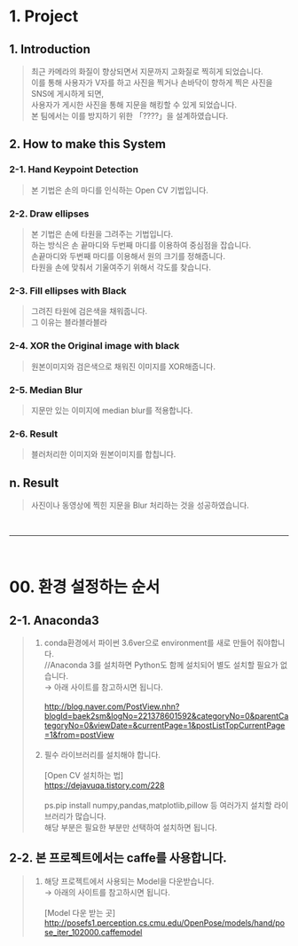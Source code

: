 # 1. Project

## 1. Introduction
> 최근 카메라의 화질이 향상되면서 지문까지 고화질로 찍히게 되었습니다.</br>
> 이를 통해 사용자가 V자를 하고 사진을 찍거나 손바닥이 향하게 찍은 사진을 SNS에 게시하게 되면,</br> 
> 사용자가 게시한 사진을 통해 지문을 해킹할 수 있게 되었습니다.</br>
> 본 팀에서는 이를 방지하기 위한 「????」을 설계하였습니다.


## 2. How to make this System
### 2-1. Hand Keypoint Detection
> 본 기법은 손의 마디를 인식하는 Open CV 기법입니다.</br>
### 2-2. Draw ellipses
> 본 기법은 손에 타원을 그려주는 기법입니다.</br>
> 하는 방식은 손 끝마디와 두번째 마디를 이용하여 중심점을 잡습니다.</br>
> 손끝마디와 두번째 마디를 이용해서 원의 크기를 정해줍니다.</br>
> 타원을 손에 맞춰서 기울여주기 위해서 각도를 찾습니다.</br>
### 2-3. Fill ellipses with Black
> 그려진 타원에 검은색을 채워줍니다.</br>
> 그 이유는 블라블라블라</br>
### 2-4. XOR the Original image with black
> 원본이미지와 검은색으로 채워진 이미지를 XOR해줍니다.</br>
### 2-5. Median Blur
> 지문만 있는 이미지에 median blur를 적용합니다.</br>
### 2-6. Result
> 블러처리한 이미지와 원본이미지를 합칩니다.</br>

## n. Result
> 사진이나 동영상에 찍힌 지문을 Blur 처리하는 것을 성공하였습니다.</br>
</br>
<hr/>
</br>

# 00. 환경 설정하는 순서
## 2-1. Anaconda3
>1. conda환경에서 파이썬 3.6ver으로 environment를 새로 만들어 줘야합니다.</br>
>//Anaconda 3를 설치하면 Python도 함께 설치되어 별도 설치할 필요가 없습니다.</br>
> → 아래 사이트를 참고하시면 됩니다.</br></br>
>http://blog.naver.com/PostView.nhn?blogId=baek2sm&logNo=221378601592&categoryNo=0&parentCategoryNo=0&viewDate=&currentPage=1&postListTopCurrentPage=1&from=postView</br></br>
>2. 필수 라이브러리를 설치해야 합니다.</br></br>
>[Open CV 설치하는 법] </br>
>https://dejavuqa.tistory.com/228 </br></br>
>ps.pip install numpy,pandas,matplotlib,pillow 등 여러가지 설치할 라이브러리가 많습니다.</br>해당 부분은 필요한 부분만 선택하여 설치하면 됩니다.</br>

## 2-2. 본 프로젝트에서는 caffe를 사용합니다.</br>
>1. 해당 프로젝트에서 사용되는 Model을 다운받습니다.</br>
> → 아래의 사이트를 참고하시면 됩니다.</br></br>
>    [Model 다운 받는 곳] </br>
>http://posefs1.perception.cs.cmu.edu/OpenPose/models/hand/pose_iter_102000.caffemodel

</br></br>
